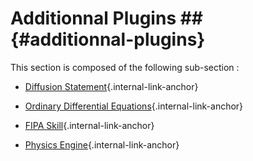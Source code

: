 # Additionnal Plugins ## {#additionnal-plugins}

This section is composed of the following sub-section :

* [Diffusion Statement](references#DiffusionStatement){.internal-link-anchor}

* [Ordinary Differential Equations](references#OrdinaryDifferentialEquations){.internal-link-anchor}

* [FIPA Skill](references#FIPASkill){.internal-link-anchor}

* [Physics Engine](references#PhysicsEngine){.internal-link-anchor}